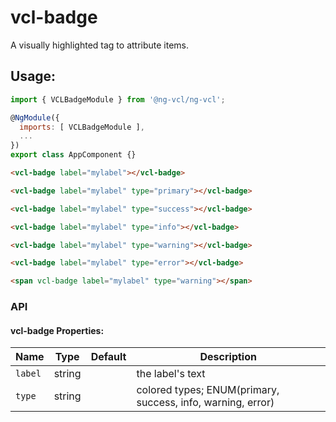 # vcl-badge

A visually highlighted tag to attribute items.

## Usage:

```javascript
import { VCLBadgeModule } from '@ng-vcl/ng-vcl';

@NgModule({
  imports: [ VCLBadgeModule ],
  ...
})
export class AppComponent {}
```

```html
<vcl-badge label="mylabel"></vcl-badge>

<vcl-badge label="mylabel" type="primary"></vcl-badge>

<vcl-badge label="mylabel" type="success"></vcl-badge>

<vcl-badge label="mylabel" type="info"></vcl-badge>

<vcl-badge label="mylabel" type="warning"></vcl-badge>

<vcl-badge label="mylabel" type="error"></vcl-badge>

<span vcl-badge label="mylabel" type="warning"></span>
```

### API

#### vcl-badge Properties:

Name       | Type   | Default | Description
---------- | ------ | ------- | ------------------------------------------------------------
`label`    | string |         | the label's text
`type`     | string |         | colored types; ENUM(primary, success, info, warning, error)
